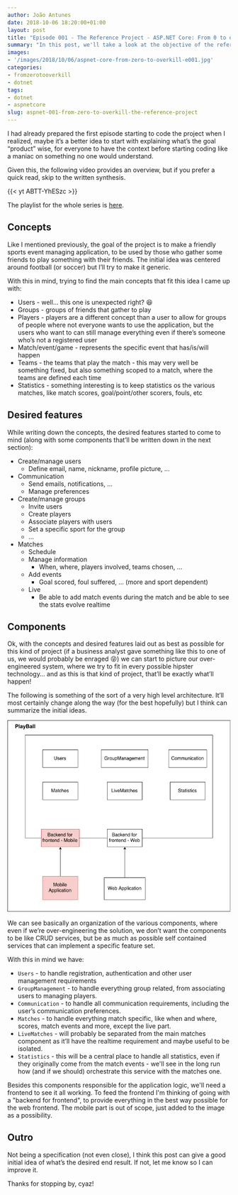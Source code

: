 ```yaml
---
author: João Antunes
date: 2018-10-06 18:20:00+01:00
layout: post
title: "Episode 001 - The Reference Project - ASP.NET Core: From 0 to overkill"
summary: "In this post, we'll take a look at the objective of the reference, before starting to code like there's no tomorrow without anyone understanding the context."
images:
- '/images/2018/10/06/aspnet-core-from-zero-to-overkill-e001.jpg'
categories:
- fromzerotooverkill
- dotnet
tags:
- dotnet
- aspnetcore
slug: aspnet-001-from-zero-to-overkill-the-reference-project
---
```


I had already prepared the first episode starting to code the project when I realized, maybe it’s a better idea to start with explaining what’s the goal “product” wise, for everyone to have the context before starting coding like a maniac on something no one would understand.

Given this, the following video provides an overview, but if you prefer a quick read, skip to the written synthesis.

{{< yt ABTT-YhESzc >}}

The playlist for the whole series is [here](https://www.youtube.com/playlist?list=PLN0oN9Azm_MMAjk3nhRnmHdr1l0160Dhs).
<br />
## Concepts
Like I mentioned previously, the goal of the project is to make a friendly sports event managing application, to be used by those who gather some friends to play something with their friends. The initial idea was centered around football (or soccer) but I’ll try to make it generic.

With this in mind, trying to find the main concepts that fit this idea I came up with:
- Users - well… this one is unexpected right? 😆
- Groups - groups of friends that gather to play
- Players - players are a different concept than a user to allow for groups of people where not everyone wants to use the application, but the users who want to can still manage everything even if there’s someone who’s not a registered user
- Match/event/game - represents the specific event that has/is/will happen
- Teams - the teams that play the match - this may very well be something fixed, but also something scoped to a match, where the teams are defined each time
- Statistics - something interesting is to keep statistics os the various matches, like match scores, goal/point/other scorers, fouls, etc

## Desired features
While writing down the concepts, the desired features started to come to mind (along with some components that’ll be written down in the next section):
- Create/manage users
    - Define email, name, nickname, profile picture, …
- Communication
    - Send emails, notifications, …
    - Manage preferences
- Create/manage groups
    - Invite users
    - Create players
    - Associate players with users
    - Set a specific sport for the group
    - ...
- Matches
    - Schedule
    - Manage information
        - When, where, players involved, teams chosen, …
    - Add events
        - Goal scored, foul suffered, … (more and sport dependent)
    - Live
        - Be able to add match events during the match and be able to see the stats evolve realtime

## Components
Ok, with the concepts and desired features laid out as best as possible for this kind of project (if a business analyst gave something like this to one of us, we would probably be enraged 😝) we can start to picture our over-engineered system, where we try to fit in every possible hipster technology… and as this is that kind of project, that’ll be exactly what’ll happen!

The following is something of the sort of a very high level architecture. It’ll most certainly change along the way (for the best hopefully) but I think can summarize the initial ideas.

![High level architecture](/assets/2018/10/06/architecture-overview.jpg)

We can see basically an organization of the various components, where even if we’re over-engineering the solution, we don’t want the components to be like CRUD services, but be as much as possible self contained services that can implement a specific feature set.

With this in mind we have:
- `Users` - to handle registration, authentication and other user management requirements
- `GroupManagement` - to handle everything group related, from associating users to managing players.
- `Communication` - to handle all communication requirements, including the user’s communication preferences.
- `Matches` - to handle everything match specific, like when and where, scores, match events and more, except the live part.
- `LiveMatches` - will probably be separated from the main matches component as it’ll have the realtime requirement and maybe useful to be isolated.
- `Statistics` - this will be a central place to handle all statistics, even if they originally come from the match events - we'll see in the long run how (and if we should) orchestrate this service with the matches one.

Besides this components responsible for the application logic, we'll need a frontend to see it all working. To feed the frontend I'm thinking of going with a "backend for frontend", to provide everything in the best way possible for the web frontend. The mobile part is out of scope, just added to the image as a possibility.

## Outro
Not being a specification (not even close), I think this post can give a good initial idea of what’s the desired end result. If not, let me know so I can improve it.

Thanks for stopping by, cyaz!
